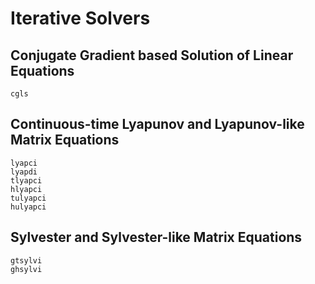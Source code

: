 # Iterative Solvers

## Conjugate Gradient based Solution of Linear Equations

```@docs
cgls
```

## Continuous-time Lyapunov and Lyapunov-like Matrix Equations

```@docs
lyapci
lyapdi
tlyapci
hlyapci
tulyapci
hulyapci
```

## Sylvester and Sylvester-like Matrix Equations

```@docs
gtsylvi
ghsylvi
```
